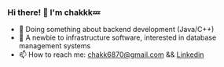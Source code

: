 ### Hi there! 👋 I'm chakkk💤

<!--
**chakkk309/chakkk309** is a ✨ _special_ ✨ repository because its `README.md` (this file) appears on your GitHub profile.

Here are some ideas to get you started:

- 🔭 I’m currently working on ...
- 🌱 I’m currently learning ...
- 👯 I’m looking to collaborate on ...
- 🤔 I’m looking for help with ...
- 💬 Ask me about ...
- 📫 How to reach me: ...
- 😄 Pronouns: ...
- ⚡ Fun fact: ...
-->

- 🔭 Doing something about backend development (Java/C++)
- 🌱 A newbie to infrastructure software, interested in database management systems
- 📫 How to reach me: chakk6870@gmail.com && [Linkedin](https://www.linkedin.com/in/jia-qi-yan-1b1796218/)
